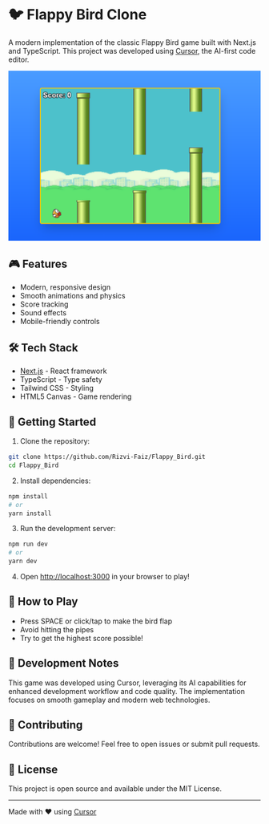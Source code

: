 # 🐦 Flappy Bird Clone

A modern implementation of the classic Flappy Bird game built with Next.js and TypeScript. This project was developed using [Cursor](https://cursor.sh/), the AI-first code editor.

![Flappy Bird Gameplay](screenshots/gameplay.png)

## 🎮 Features

- Modern, responsive design
- Smooth animations and physics
- Score tracking
- Sound effects
- Mobile-friendly controls

## 🛠️ Tech Stack

- [Next.js](https://nextjs.org/) - React framework
- TypeScript - Type safety
- Tailwind CSS - Styling
- HTML5 Canvas - Game rendering

## 🚀 Getting Started

1. Clone the repository:
```bash
git clone https://github.com/Rizvi-Faiz/Flappy_Bird.git
cd Flappy_Bird
```

2. Install dependencies:
```bash
npm install
# or
yarn install
```

3. Run the development server:
```bash
npm run dev
# or
yarn dev
```

4. Open [http://localhost:3000](http://localhost:3000) in your browser to play!

## 🎯 How to Play

- Press SPACE or click/tap to make the bird flap
- Avoid hitting the pipes
- Try to get the highest score possible!

## 📝 Development Notes

This game was developed using Cursor, leveraging its AI capabilities for enhanced development workflow and code quality. The implementation focuses on smooth gameplay and modern web technologies.

## 🤝 Contributing

Contributions are welcome! Feel free to open issues or submit pull requests.

## 📜 License

This project is open source and available under the MIT License.

---
Made with ❤️ using [Cursor](https://cursor.sh/)
